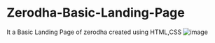 # Zerodha-Basic-Landing-Page
It a Basic Landing Page of zerodha created using HTML,CSS
![image](https://github.com/user-attachments/assets/7d7afe81-330f-4873-a3aa-57381e6b9226)
